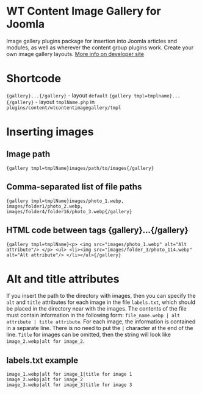 # WT Content Image Gallery for Joomla
Image gallery plugins package for insertion into Joomla articles and modules, as well as wherever the content group plugins work. Create your own image gallery layouts.
[More info on developer site](https://web-tolk.ru/en/dev/joomla-plugins/wt-content-image-gallery)
# Shortcode
`{gallery}...{/gallery}` - layout `default`
`{gallery tmpl=tmplname}...{/gallery}` - layout `tmplName.php` in `plugins/content/wtcontentimagegallery/tmpl`
# Inserting images
## Image path
`{gallery tmpl=tmplName}images/path/to/images{/gallery}`
## Comma-separated list of file paths
`{gallery tmpl=tmplName}images/photo_1.webp, images/folder1/photo_2.webp, images/folder4/folder16/photo_3.webp{/gallery}`
## HTML code between tags {gallery}...{/gallery}
`{gallery tmpl=tmplName}<p> <img src="images/photo_1.webp" alt="Alt attribute"/> </p> <ul> <li><img src="images/folder_3/photo_114.webp" alt="Alt attribute"/> </li></ul>{/gallery}`
# Alt and title attributes
If you insert the path to the directory with images, then you can specify the `alt` and `title` attributes for each image in the file `labels.txt`, which should be placed in the directory near with the images.
The contents of the file must contain information in the following form: `file_name.webp | alt attribute | title attribute`. For each image, the information is contained in a separate line. There is no need to put the `|` character at the end of the line. 
`Title` for images can be omitted, then the string will look like `image_2.webp|alt for image_2`.
## labels.txt example
```
image_1.webp|alt for image_1|title for image 1
image_2.webp|alt for image_2
image_3.webp|alt for image_3|title for image 3
```